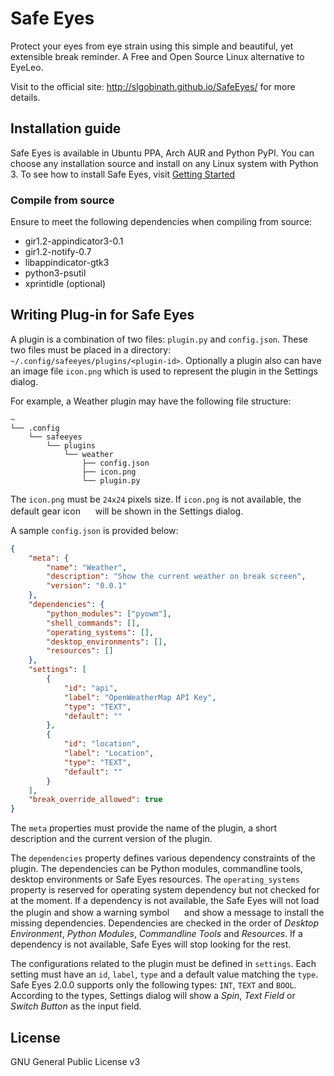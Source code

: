 # Safe Eyes
Protect your eyes from eye strain using this simple and beautiful, yet extensible break reminder. A Free and Open Source Linux alternative to EyeLeo.

Visit to the official site: http://slgobinath.github.io/SafeEyes/ for more details.

## Installation guide
Safe Eyes is available in Ubuntu PPA, Arch AUR and Python PyPI. You can choose any installation source and install on any Linux system with Python 3. To see how to install Safe Eyes, visit [Getting Started](http://slgobinath.github.io/SafeEyes/#introduction)

### Compile from source
Ensure to meet the following dependencies when compiling from source:

- gir1.2-appindicator3-0.1
- gir1.2-notify-0.7
- libappindicator-gtk3
- python3-psutil
- xprintidle (optional)

## Writing Plug-in for Safe Eyes
A plugin is a combination of two files: `plugin.py` and `config.json`. These two files must be placed in a directory: `~/.config/safeeyes/plugins/<plugin-id>`. Optionally a plugin also can have an image file `icon.png` which is used to represent the plugin in the Settings dialog.

For example, a Weather plugin may have the following file structure:
```
~
└── .config
    └── safeeyes
        └── plugins
            └── weather
                ├── config.json
                ├── icon.png
                └── plugin.py
```

The `icon.png` must be `24x24` pixels size. If `icon.png` is not available, the default gear icon <img src="https://github.com/slgobinath/SafeEyes/raw/safeeyes-2.0.0/safeeyes/resource/ic_plugin.png" width="16" height="16"/> will be shown in the Settings dialog.

A sample `config.json` is provided below:
```json
{
    "meta": {
        "name": "Weather",
        "description": "Show the current weather on break screen",
        "version": "0.0.1"
    },
    "dependencies": {
        "python_modules": ["pyowm"],
        "shell_commands": [],
        "operating_systems": [],
        "desktop_environments": [],
        "resources": []
    },
    "settings": [
        {
            "id": "api",
            "label": "OpenWeatherMap API Key",
            "type": "TEXT",
            "default": ""
        },
        {
            "id": "location",
            "label": "Location",
            "type": "TEXT",
            "default": ""
        }
    ],
    "break_override_allowed": true
}
```

The `meta` properties must provide the name of the plugin, a short description and the current version of the plugin.

The `dependencies` property defines various dependency constraints of the plugin. The dependencies can be Python modules, commandline tools, desktop environments or Safe Eyes resources. The `operating_systems` property is reserved for operating system dependency but not checked for at the moment.
If a dependency is not available, the Safe Eyes will not load the plugin and show a warning symbol <img src="https://github.com/slgobinath/SafeEyes/raw/safeeyes-2.0.0/safeeyes/resource/ic_warning.png" width="16" height="16"> and show a message to install the missing dependencies. Dependencies are checked in the order of *Desktop Environment*, *Python Modules*, *Commandline Tools* and *Resources*. If a dependency is not available, Safe Eyes will stop looking for the rest.

The configurations related to the plugin must be defined in `settings`. Each setting must have an `id`, `label`, `type` and a default value matching the `type`. Safe Eyes 2.0.0 supports only the following types: `INT`, `TEXT` and `BOOL`. According to the types, Settings dialog will show a *Spin*, *Text Field* or *Switch Button* as the input field.
## License

GNU General Public License v3
